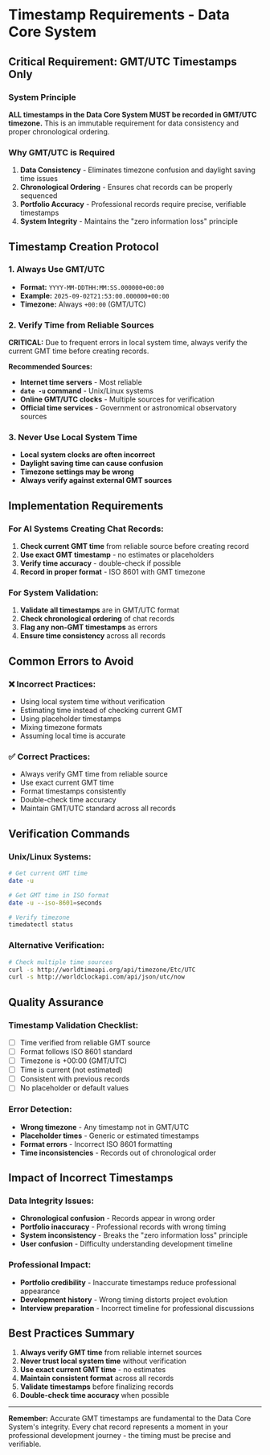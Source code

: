 # Timestamp Requirements - Data Core System

## **Critical Requirement: GMT/UTC Timestamps Only**

### **System Principle**
**ALL timestamps in the Data Core System MUST be recorded in GMT/UTC timezone.** This is an immutable requirement for data consistency and proper chronological ordering.

### **Why GMT/UTC is Required**
1. **Data Consistency** - Eliminates timezone confusion and daylight saving time issues
2. **Chronological Ordering** - Ensures chat records can be properly sequenced
3. **Portfolio Accuracy** - Professional records require precise, verifiable timestamps
4. **System Integrity** - Maintains the "zero information loss" principle

## **Timestamp Creation Protocol**

### **1. Always Use GMT/UTC**
- **Format:** `YYYY-MM-DDTHH:MM:SS.000000+00:00`
- **Example:** `2025-09-02T21:53:00.000000+00:00`
- **Timezone:** Always `+00:00` (GMT/UTC)

### **2. Verify Time from Reliable Sources**
**CRITICAL:** Due to frequent errors in local system time, always verify the current GMT time before creating records.

**Recommended Sources:**
- **Internet time servers** - Most reliable
- **`date -u` command** - Unix/Linux systems
- **Online GMT/UTC clocks** - Multiple sources for verification
- **Official time services** - Government or astronomical observatory sources

### **3. Never Use Local System Time**
- **Local system clocks are often incorrect**
- **Daylight saving time can cause confusion**
- **Timezone settings may be wrong**
- **Always verify against external GMT sources**

## **Implementation Requirements**

### **For AI Systems Creating Chat Records:**
1. **Check current GMT time** from reliable source before creating record
2. **Use exact GMT timestamp** - no estimates or placeholders
3. **Verify time accuracy** - double-check if possible
4. **Record in proper format** - ISO 8601 with GMT timezone

### **For System Validation:**
1. **Validate all timestamps** are in GMT/UTC format
2. **Check chronological ordering** of chat records
3. **Flag any non-GMT timestamps** as errors
4. **Ensure time consistency** across all records

## **Common Errors to Avoid**

### **❌ Incorrect Practices:**
- Using local system time without verification
- Estimating time instead of checking current GMT
- Using placeholder timestamps
- Mixing timezone formats
- Assuming local time is accurate

### **✅ Correct Practices:**
- Always verify GMT time from reliable source
- Use exact current GMT time
- Format timestamps consistently
- Double-check time accuracy
- Maintain GMT/UTC standard across all records

## **Verification Commands**

### **Unix/Linux Systems:**
```bash
# Get current GMT time
date -u

# Get GMT time in ISO format
date -u --iso-8601=seconds

# Verify timezone
timedatectl status
```

### **Alternative Verification:**
```bash
# Check multiple time sources
curl -s http://worldtimeapi.org/api/timezone/Etc/UTC
curl -s http://worldclockapi.com/api/json/utc/now
```

## **Quality Assurance**

### **Timestamp Validation Checklist:**
- [ ] Time verified from reliable GMT source
- [ ] Format follows ISO 8601 standard
- [ ] Timezone is +00:00 (GMT/UTC)
- [ ] Time is current (not estimated)
- [ ] Consistent with previous records
- [ ] No placeholder or default values

### **Error Detection:**
- **Wrong timezone** - Any timestamp not in GMT/UTC
- **Placeholder times** - Generic or estimated timestamps
- **Format errors** - Incorrect ISO 8601 formatting
- **Time inconsistencies** - Records out of chronological order

## **Impact of Incorrect Timestamps**

### **Data Integrity Issues:**
- **Chronological confusion** - Records appear in wrong order
- **Portfolio inaccuracy** - Professional records with wrong timing
- **System inconsistency** - Breaks the "zero information loss" principle
- **User confusion** - Difficulty understanding development timeline

### **Professional Impact:**
- **Portfolio credibility** - Inaccurate timestamps reduce professional appearance
- **Development history** - Wrong timing distorts project evolution
- **Interview preparation** - Incorrect timeline for professional discussions

## **Best Practices Summary**

1. **Always verify GMT time** from reliable internet sources
2. **Never trust local system time** without verification
3. **Use exact current GMT time** - no estimates
4. **Maintain consistent format** across all records
5. **Validate timestamps** before finalizing records
6. **Double-check time accuracy** when possible

---

**Remember:** Accurate GMT timestamps are fundamental to the Data Core System's integrity. Every chat record represents a moment in your professional development journey - the timing must be precise and verifiable.
